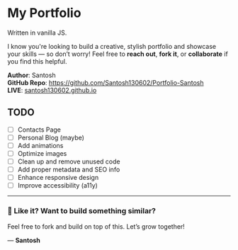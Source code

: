 # My Portfolio #

Written in vanilla JS.

I know you're looking to build a creative, stylish portfolio and showcase your skills — so don’t worry! Feel free to **reach out**, **fork it**, or **collaborate** if you find this helpful.

**Author**: Santosh  
**GitHub Repo**: https://github.com/Santosh130602/Portfolio-Santosh  
**LIVE**: [santosh130602.github.io](https://santosh130602.github.io/Portfolio-Santosh)

## TODO ##
- [ ] Contacts Page
- [ ] Personal Blog (maybe)
- [ ] Add animations
- [ ] Optimize images
- [ ] Clean up and remove unused code
- [ ] Add proper metadata and SEO info
- [ ] Enhance responsive design
- [ ] Improve accessibility (a11y)

---

### 🙌 Like it? Want to build something similar?  
Feel free to fork and build on top of this. Let’s grow together!

— **Santosh**
